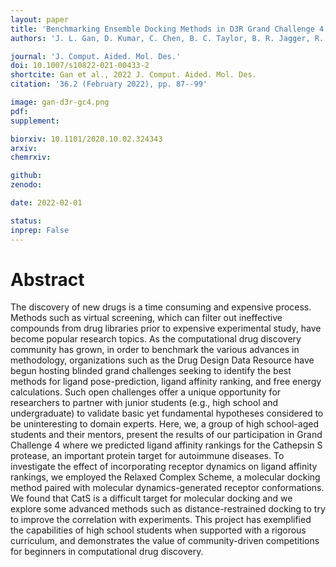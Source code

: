 ```yaml
---
layout: paper
title: 'Benchmarking Ensemble Docking Methods in D3R Grand Challenge 4'
authors: 'J. L. Gan, D. Kumar, C. Chen, B. C. Taylor, B. R. Jagger, R. E. Amaro<sup>$</sup>, and C. T. Lee<sup>$</sup>'

journal: 'J. Comput. Aided. Mol. Des.'
doi: 10.1007/s10822-021-00433-2
shortcite: Gan et al., 2022 J. Comput. Aided. Mol. Des.
citation: '36.2 (February 2022), pp. 87--99'

image: gan-d3r-gc4.png
pdf: 
supplement: 

biorxiv: 10.1101/2020.10.02.324343
arxiv: 
chemrxiv: 

github: 
zenodo: 

date: 2022-02-01

status: 
inprep: False
---
```


# Abstract

The discovery of new drugs is a time consuming and expensive process. Methods such as virtual screening, which can filter out ineffective compounds from drug libraries prior to expensive experimental study, have become popular research topics. As the computational drug discovery community has grown, in order to benchmark the various advances in methodology, organizations such as the Drug Design Data Resource have begun hosting blinded grand challenges seeking to identify the best methods for ligand pose-prediction, ligand affinity ranking, and free energy calculations. Such open challenges offer a unique opportunity for researchers to partner with junior students (e.g., high school and undergraduate) to validate basic yet fundamental hypotheses considered to be uninteresting to domain experts. Here, we, a group of high school-aged students and their mentors, present the results of our participation in Grand Challenge 4 where we predicted ligand affinity rankings for the Cathepsin S protease, an important protein target for autoimmune diseases. To investigate the effect of incorporating receptor dynamics on ligand affinity rankings, we employed the Relaxed Complex Scheme, a molecular docking method paired with molecular dynamics-generated receptor conformations. We found that CatS is a difficult target for molecular docking and we explore some advanced methods such as distance-restrained docking to try to improve the correlation with experiments. This project has exemplified the capabilities of high school students when supported with a rigorous curriculum, and demonstrates the value of community-driven competitions for beginners in computational drug discovery.
